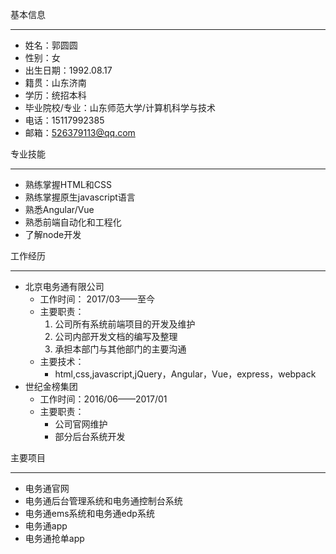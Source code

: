 基本信息
***
- 姓名：郭圆圆
- 性别：女
- 出生日期：1992.08.17
- 籍贯：山东济南
- 学历：统招本科
- 毕业院校/专业：山东师范大学/计算机科学与技术
- 电话：15117992385
- 邮箱：526379113@qq.com
  

专业技能
***
- 熟练掌握HTML和CSS
- 熟练掌握原生javascript语言
- 熟悉Angular/Vue
- 熟悉前端自动化和工程化
- 了解node开发

工作经历
***
- 北京电务通有限公司
  - 工作时间： 2017/03——至今
  - 主要职责：
    1. 公司所有系统前端项目的开发及维护
    2. 公司内部开发文档的编写及整理
    3. 承担本部门与其他部门的主要沟通
  - 主要技术：
    - html,css,javascript,jQuery，Angular，Vue，express，webpack
- 世纪金榜集团
  - 工作时间：2016/06——2017/01
  - 主要职责：
    - 公司官网维护
    - 部分后台系统开发

主要项目
***
- 电务通官网
- 电务通后台管理系统和电务通控制台系统
- 电务通ems系统和电务通edp系统
- 电务通app
- 电务通抢单app
